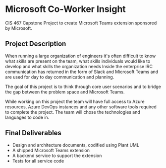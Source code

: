 # Microsoft Co-Worker Insight
CIS 467 Capstone Project to create Microsoft Teams extension sponsored by Microsoft.
## Project Description
When running a large organization of engineers it's often difficult to know what skills are present on the team, what skills individuals would like to develop and what skills the organization needs Inside the enterprise IRC communication has returned in the form of Slack and Microsoft Teams and are used for day to day communication and planning.

The goal of this project is to think through core user scenarios and to bridge the gap between the problem space and Microsoft Teams.

While working on this project the team will have full access to Azure resources, Azure DevOps instances and any other software tools required to complete the project. The team will chose the technologies and languages to code in.

## Final Deliverables
- Design and architecture documents, codified using Plant UML
- A shipped Microsoft Teams extension
- A backend service to support the extension
- Tests for all service code
